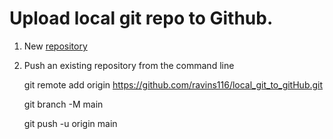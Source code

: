 
# Upload local git repo to Github.

1) New [repository](https://github.com/new)
2) Push an existing repository from the command line

    git remote add origin https://github.com/ravins116/local_git_to_gitHub.git
    
    git branch -M main
    
    git push -u origin main
    
